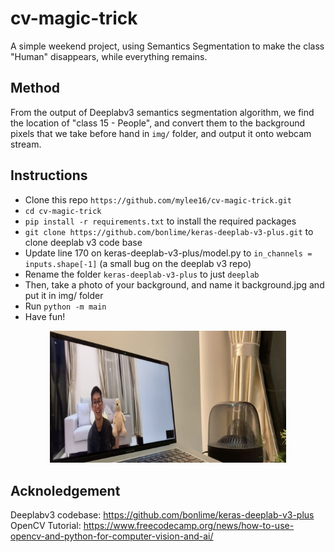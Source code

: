 # cv-magic-trick

A simple weekend project, using Semantics Segmentation to make the class "Human" disappears, while everything remains.

## Method
From the output of Deeplabv3 semantics segmentation algorithm, we find the location of "class 15 - People", and convert them to the background pixels that we take before hand in `img/` folder, and output it onto webcam stream. 

## Instructions
- Clone this repo `https://github.com/mylee16/cv-magic-trick.git`
- `cd cv-magic-trick` 
- `pip install -r requirements.txt` to install the required packages
- `git clone https://github.com/bonlime/keras-deeplab-v3-plus.git` to clone deeplab v3 code base
- Update line 170 on keras-deeplab-v3-plus/model.py to `in_channels = inputs.shape[-1]` (a small bug on the deeplab v3 repo)
- Rename the folder `keras-deeplab-v3-plus` to just `deeplab`
- Then, take a photo of your background, and name it background.jpg and put it in img/ folder
- Run `python -m main`
- Have fun!

<a href="https://youtu.be/Toqxrv1S-qo" title="Magic Trick with Computer Vision">
  <p align="center">
    <img width="75%" src="img/thumbnail.png" alt="Magic Trick with Computer Vision"/>
  </p>
</a>

## Acknoledgement
Deeplabv3 codebase: https://github.com/bonlime/keras-deeplab-v3-plus
OpenCV Tutorial: https://www.freecodecamp.org/news/how-to-use-opencv-and-python-for-computer-vision-and-ai/